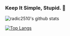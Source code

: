 
### Keep It Simple, Stupid. 👋

![radic2510's github stats](https://github-readme-stats.vercel.app/api?username=radic2510&theme=dracula&show_icons=true&hide=stars)


[![Top Langs](https://github-readme-stats.vercel.app/api/top-langs/?username=radic2510&layout=compact)](https://github.com/anuraghazra/github-readme-stats)  
